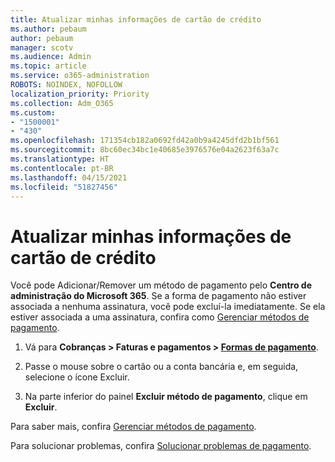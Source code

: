```yaml
---
title: Atualizar minhas informações de cartão de crédito
ms.author: pebaum
author: pebaum
manager: scotv
ms.audience: Admin
ms.topic: article
ms.service: o365-administration
ROBOTS: NOINDEX, NOFOLLOW
localization_priority: Priority
ms.collection: Adm_O365
ms.custom:
- "1500001"
- "430"
ms.openlocfilehash: 171354cb182a0692fd42a0b9a4245dfd2b1bf561
ms.sourcegitcommit: 8bc60ec34bc1e40685e3976576e04a2623f63a7c
ms.translationtype: HT
ms.contentlocale: pt-BR
ms.lasthandoff: 04/15/2021
ms.locfileid: "51827456"
---
```

# <a name="update-my-credit-card-information"></a>Atualizar minhas informações de cartão de crédito

Você pode Adicionar/Remover um método de pagamento pelo **Centro de administração do Microsoft 365**. Se a forma de pagamento não estiver associada a nenhuma assinatura, você pode excluí-la imediatamente. Se ela estiver associada a uma assinatura, confira como [Gerenciar métodos de pagamento](https://docs.microsoft.com/microsoft-365/commerce/billing-and-payments/manage-payment-methods).

1. Vá para **Cobranças > Faturas e pagamentos > [Formas de pagamento](https://go.microsoft.com/fwlink/p/?linkid=2018806)**.

2. Passe o mouse sobre o cartão ou a conta bancária e, em seguida, selecione o ícone Excluir.

3. Na parte inferior do painel **Excluir método de pagamento**, clique em **Excluir**.

Para saber mais, confira [Gerenciar métodos de pagamento](https://docs.microsoft.com/microsoft-365/commerce/billing-and-payments/manage-payment-methods).

Para solucionar problemas, confira [Solucionar problemas de pagamento](https://docs.microsoft.com/microsoft-365/commerce/billing-and-payments/manage-payment-methods#troubleshoot-payment-methods).
